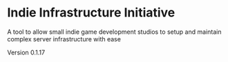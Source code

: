 # Indie Infrastructure Initiative
A tool to allow small indie game development studios to setup and maintain complex server infrastructure with ease

Version 0.1.17
